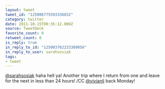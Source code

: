 ```yaml
---
layout: tweet
tweet_id: "125006775593336832"
category: twitter
date: 2011-10-15T00:35:12.000Z
source: TweetDeck
favorite_count: 0
retweet_count: 0
is_reply: true
in_reply_to_id: "125003762233389056"
in_reply_to_user: sarahsosiak
tags:
- tweet
---
```


[@sarahsosiak](https://twitter.com/@sarahsosiak) haha hell ya! Another trip where I return from one and leave for the next in less than 24 hours! /CC [@vivianli](https://twitter.com/@vivianli) back Monday!

